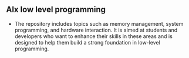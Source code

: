 ## Alx low level programming

* The repository includes topics such as memory management, system programming, and hardware interaction. It is aimed at students and developers who want to enhance their skills in these areas and is designed to help them build a strong foundation in low-level programming.

